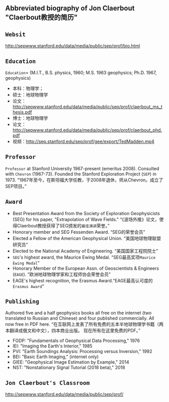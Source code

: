 ## Abbreviated biography of Jon Claerbout "Claerbout教授的简历"

[](qwqw)

## ```Websit```

http://sepwww.stanford.edu/data/media/public/sep/prof/bio.html

## ```Education```

```Education```= (M.I.T., B.S. physics, 1960; M.S. 1963 geophysics; Ph.D. 1967, geophysics) 

* 本科：物理学；
* 硕士：地球物理学
*   论文：http://sepwww.stanford.edu/data/media/public/sep/prof/claerbout_ms_thesis.pdf 
* 博士：地球物理学
*   论文：http://sepwww.stanford.edu/data/media/public/sep/prof/claerbout_phd.pdf
*   视频：http://sep.stanford.edu/sep/prof/gee/export/TedMadden.mp4

## ```Professor```

```Professor``` at Stanford University 1967-present (emeritus 2008). Consulted with ```Chevron``` (1967-73). Founded the Stanford Exploration Project (```SEP```) in 1973.
“1967年至今，在斯坦福大学任教，于2008年退休，师从Chevron。成立了SEP项目。”

## ```Award```

* Best Presentation Award from the Society of Exploration Geophysicists (SEG) for his paper, "Extrapolation of Wave Fields." “《波场外推》论文，使得Claerbout教授获得了SEG颁发的```最佳演讲```荣誉。”
* Honorary member and SEG Fessenden Award. “SEG的荣誉会员”
* Elected a Fellow of the American Geophysical Union. “美国地球物理联盟研究员”
* Elected to the National Academy of Engineering. “美国国家工程院院士”
* ```SEG```'s highest award, the Maurice Ewing Medal. “SEG最高奖项```Maurice Ewing Medal```”
* Honorary Member of the European Assn. of Geoscientists & Engineers (```EAGE```). “欧洲地球物理学家和工程师协会荣誉会员”
* EAGE's highest recognition, the Erasmus Award.“EAGE最高认可度的```Erasmus Award```”

## ```Publishing```

Authored five and a half geophysics books all free on the internet (two translated to Russian and Chinese) and four published commercially. All now free in PDF here. “在互联网上发表了所有免费的五本半地球物理学书籍（两本翻译成俄文和中文），四本商业出版。 现在所有在这里免费的PDF。”

* FGDP: "Fundamentals of Geophysical Data Processing," 1976
* IEI: "Imaging the Earth's Interior," 1985
* PVI: "Earth Soundings Analysis: Processing versus Inversion," 1992
* BEI: "Basic Earth Imaging," (internet only)
* GIEE: "Geophysical Image Estimation by Example," 2014
* NST: "Nonstationary Signal Tutorial (2018 beta)," 2018

## ```Jon Claerbout's Classroom```

http://sepwww.stanford.edu/data/media/public/sep/prof/
